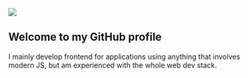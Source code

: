 ![](https://i.imgur.com/zhfeCzK.png)

## Welcome to my GitHub profile
I mainly develop frontend for applications using anything that involves modern JS, but am experienced with the whole web dev stack.
